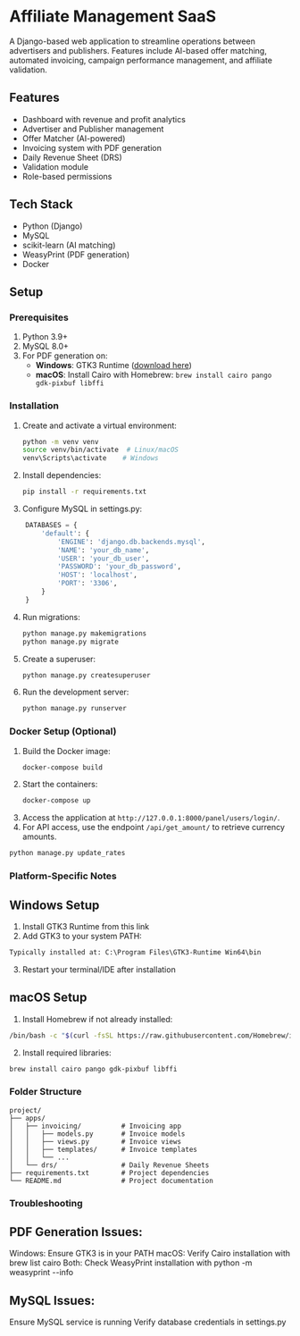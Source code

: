 # Affiliate Management SaaS

A Django-based web application to streamline operations between advertisers and publishers. Features include AI-based offer matching, automated invoicing, campaign performance management, and affiliate validation.

## Features

- Dashboard with revenue and profit analytics
- Advertiser and Publisher management
- Offer Matcher (AI-powered)
- Invoicing system with PDF generation
- Daily Revenue Sheet (DRS)
- Validation module
- Role-based permissions

## Tech Stack

- Python (Django)
- MySQL
- scikit-learn (AI matching)
- WeasyPrint (PDF generation)
- Docker

## Setup

### Prerequisites

1. Python 3.9+
2. MySQL 8.0+
3. For PDF generation on:
   - **Windows**: GTK3 Runtime ([download here](https://github.com/tschoonj/GTK-for-Windows-Runtime-Environment-Installer/releases/download/2022-01-04/gtk3-runtime-3.24.31-2022-01-04-ts-win64.exe))
   - **macOS**: Install Cairo with Homebrew: `brew install cairo pango gdk-pixbuf libffi`

### Installation

1. Create and activate a virtual environment:
   ```bash
   python -m venv venv
   source venv/bin/activate  # Linux/macOS
   venv\Scripts\activate    # Windows
   ```
2. Install dependencies:
   ```bash
   pip install -r requirements.txt
   ```
3. Configure MySQL in settings.py:

```python
    DATABASES = {
        'default': {
            'ENGINE': 'django.db.backends.mysql',
            'NAME': 'your_db_name',
            'USER': 'your_db_user',
            'PASSWORD': 'your_db_password',
            'HOST': 'localhost',
            'PORT': '3306',
        }
    }
```

4. Run migrations:
   ```bash
   python manage.py makemigrations
   python manage.py migrate
   ```
5. Create a superuser:
   ```bash
   python manage.py createsuperuser
   ```
6. Run the development server:
   ```bash
   python manage.py runserver
   ```

### Docker Setup (Optional)

1. Build the Docker image:
   ```bash
   docker-compose build
   ```
2. Start the containers:
   ```bash
   docker-compose up
   ```
3. Access the application at `http://127.0.0.1:8000/panel/users/login/`.
4. For API access, use the endpoint `/api/get_amount/` to retrieve currency amounts.

```bash
python manage.py update_rates
```

### Platform-Specific Notes

## Windows Setup

1. Install GTK3 Runtime from this link
2. Add GTK3 to your system PATH:

```txt
Typically installed at: C:\Program Files\GTK3-Runtime Win64\bin
```

3. Restart your terminal/IDE after installation

## macOS Setup

1. Install Homebrew if not already installed:

```bash
/bin/bash -c "$(curl -fsSL https://raw.githubusercontent.com/Homebrew/install/HEAD/install.sh)"
```

2. Install required libraries:

```bash
brew install cairo pango gdk-pixbuf libffi
```

### Folder Structure

```text
project/
├── apps/
│   ├── invoicing/          # Invoicing app
│   │   ├── models.py       # Invoice models
│   │   ├── views.py        # Invoice views
│   │   ├── templates/      # Invoice templates
│   │   └── ...
│   └── drs/                # Daily Revenue Sheets
├── requirements.txt        # Project dependencies
└── README.md               # Project documentation
```

### Troubleshooting

## PDF Generation Issues:

Windows: Ensure GTK3 is in your PATH
macOS: Verify Cairo installation with brew list cairo
Both: Check WeasyPrint installation with python -m weasyprint --info

## MySQL Issues:

Ensure MySQL service is running
Verify database credentials in settings.py
